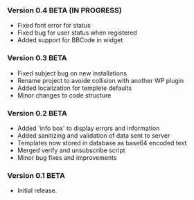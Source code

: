 ### Version 0.4 BETA (IN PROGRESS)
- Fixed font error for status
- Fixed bug for user status when registered
- Added support for BBCode in widget

### Version 0.3 BETA
- Fixed subject bug on new installations
- Rename project to avoide collision with another WP plugin
- Added localization for templete defaults
- Minor changes to code structure

### Version 0.2 BETA
- Added 'info box' to display errors and information
- Added sanitizing and validation of data sent to server
- Templates now stored in database as base64 encoded text
- Merged verify and unsubscribe script
- Minor bug fixes and improvements

### Version 0.1 BETA
- Initial release.
